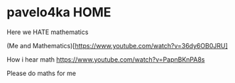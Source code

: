 # pavelo4ka HOME
Here we HATE mathematics 

(Me and Mathematics)[https://www.youtube.com/watch?v=36dy6OB0JRU]

How i hear math https://www.youtube.com/watch?v=PapnBKnPA8s

Please do maths for me
